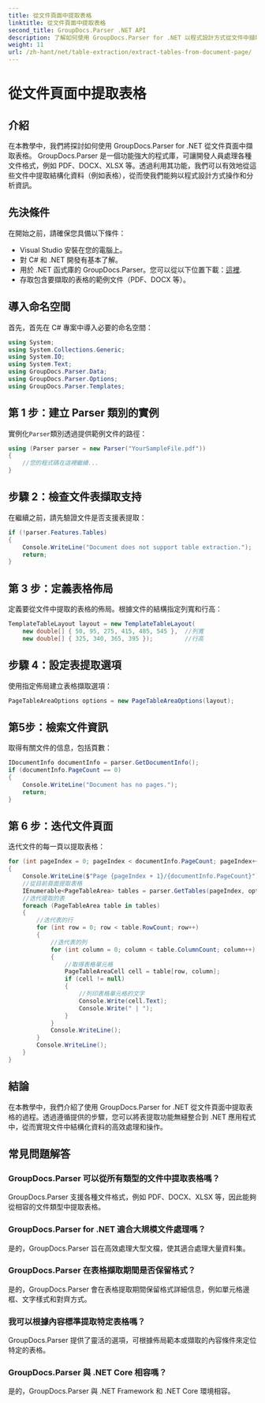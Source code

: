 ```yaml
---
title: 從文件頁面中提取表格
linktitle: 從文件頁面中提取表格
second_title: GroupDocs.Parser .NET API
description: 了解如何使用 GroupDocs.Parser for .NET 以程式設計方式從文件中擷取表格。這個綜合教程提供了逐步指導。
weight: 11
url: /zh-hant/net/table-extraction/extract-tables-from-document-page/
---
```


# 從文件頁面中提取表格

## 介紹
在本教學中，我們將探討如何使用 GroupDocs.Parser for .NET 從文件頁面中擷取表格。 GroupDocs.Parser 是一個功能強大的程式庫，可讓開發人員處理各種文件格式，例如 PDF、DOCX、XLSX 等。透過利用其功能，我們可以有效地從這些文件中提取結構化資料（例如表格），從而使我們能夠以程式設計方式操作和分析資訊。
## 先決條件
在開始之前，請確保您具備以下條件：
- Visual Studio 安裝在您的電腦上。
- 對 C# 和 .NET 開發有基本了解。
- 用於 .NET 函式庫的 GroupDocs.Parser。您可以從以下位置下載：[這裡](https://releases.groupdocs.com/parser/net/).
- 存取包含要擷取的表格的範例文件（PDF、DOCX 等）。

## 導入命名空間
首先，首先在 C# 專案中導入必要的命名空間：
```csharp
using System;
using System.Collections.Generic;
using System.IO;
using System.Text;
using GroupDocs.Parser.Data;
using GroupDocs.Parser.Options;
using GroupDocs.Parser.Templates;
```
## 第 1 步：建立 Parser 類別的實例
實例化`Parser`類別透過提供範例文件的路徑：
```csharp
using (Parser parser = new Parser("YourSampleFile.pdf"))
{
    //您的程式碼在這裡繼續...
}
```
## 步驟 2：檢查文件表擷取支持
在繼續之前，請先驗證文件是否支援表提取：
```csharp
if (!parser.Features.Tables)
{
    Console.WriteLine("Document does not support table extraction.");
    return;
}
```
## 第 3 步：定義表格佈局
定義要從文件中提取的表格的佈局。根據文件的結構指定列寬和行高：
```csharp
TemplateTableLayout layout = new TemplateTableLayout(
    new double[] { 50, 95, 275, 415, 485, 545 },  //列寬
    new double[] { 325, 340, 365, 395 });         //行高
```
## 步驟 4：設定表提取選項
使用指定佈局建立表格擷取選項：
```csharp
PageTableAreaOptions options = new PageTableAreaOptions(layout);
```
## 第5步：檢索文件資訊
取得有關文件的信息，包括頁數：
```csharp
IDocumentInfo documentInfo = parser.GetDocumentInfo();
if (documentInfo.PageCount == 0)
{
    Console.WriteLine("Document has no pages.");
    return;
}
```
## 第 6 步：迭代文件頁面
迭代文件的每一頁以提取表格：
```csharp
for (int pageIndex = 0; pageIndex < documentInfo.PageCount; pageIndex++)
{
    Console.WriteLine($"Page {pageIndex + 1}/{documentInfo.PageCount}");
    //從目前頁面提取表格
    IEnumerable<PageTableArea> tables = parser.GetTables(pageIndex, options);
    //迭代提取的表
    foreach (PageTableArea table in tables)
    {
        //迭代表的行
        for (int row = 0; row < table.RowCount; row++)
        {
            //迭代表的列
            for (int column = 0; column < table.ColumnCount; column++)
            {
                //取得表格單元格
                PageTableAreaCell cell = table[row, column];
                if (cell != null)
                {
                    //列印表格單元格的文字
                    Console.Write(cell.Text);
                    Console.Write(" | ");
                }
            }
            Console.WriteLine();
        }
        Console.WriteLine();
    }
}
```

## 結論
在本教學中，我們介紹了使用 GroupDocs.Parser for .NET 從文件頁面中提取表格的過程。透過遵循提供的步驟，您可以將表提取功能無縫整合到 .NET 應用程式中，從而實現文件中結構化資料的高效處理和操作。

## 常見問題解答
### GroupDocs.Parser 可以從所有類型的文件中提取表格嗎？
GroupDocs.Parser 支援各種文件格式，例如 PDF、DOCX、XLSX 等，因此能夠從相容的文件類型中提取表格。
### GroupDocs.Parser for .NET 適合大規模文件處理嗎？
是的，GroupDocs.Parser 旨在高效處理大型文檔，使其適合處理大量資料集。
### GroupDocs.Parser 在表格擷取期間是否保留格式？
是的，GroupDocs.Parser 會在表格提取期間保留格式詳細信息，例如單元格邊框、文字樣式和對齊方式。
### 我可以根據內容標準提取特定表格嗎？
GroupDocs.Parser 提供了靈活的選項，可根據佈局範本或擷取的內容條件來定位特定的表格。
### GroupDocs.Parser 與 .NET Core 相容嗎？
是的，GroupDocs.Parser 與 .NET Framework 和 .NET Core 環境相容。